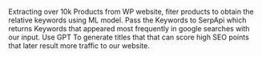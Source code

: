 Extracting over 10k Products from WP website, fiter products to obtain the relative keywords using ML model. Pass the Keywords to SerpApi which returns Keywords that appeared most frequently in google searches with our input. 
Use GPT To generate titles that that can score high SEO points that later result more traffic to our website. 
